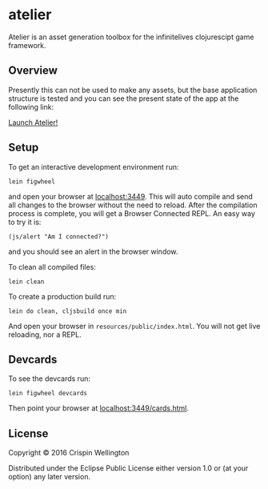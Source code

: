 # atelier

Atelier is an asset generation toolbox for the infinitelives clojurescipt game framework.

## Overview

Presently this can not be used to make any assets, but the base application structure is tested and you can see the present state of the app at the following link:

[Launch Atelier!](https://infinitelives.github.io/atelier/)

## Setup

To get an interactive development environment run:

    lein figwheel

and open your browser at [localhost:3449](http://localhost:3449/).
This will auto compile and send all changes to the browser without the
need to reload. After the compilation process is complete, you will
get a Browser Connected REPL. An easy way to try it is:

    (js/alert "Am I connected?")

and you should see an alert in the browser window.

To clean all compiled files:

    lein clean

To create a production build run:

    lein do clean, cljsbuild once min

And open your browser in `resources/public/index.html`. You will not
get live reloading, nor a REPL.

## Devcards

To see the devcards run:

	lein figwheel devcards

Then point your browser at [localhost:3449/cards.html](http://localhost:3449/cards.html).

## License

Copyright © 2016 Crispin Wellington

Distributed under the Eclipse Public License either version 1.0 or (at your option) any later version.
